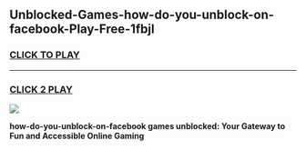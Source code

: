 
## Unblocked-Games-how-do-you-unblock-on-facebook-Play-Free-1fbjl
<h3>
<a href="https://premium76.site?title=how-do-you-unblock-on-facebook&ref=12A">CLICK TO PLAY</a></h3>
<hr>

<h3>
<a href="https://premium76.site?title=how-do-you-unblock-on-facebook&ref=12A">CLICK 2 PLAY</a>
  
</h3>

<a href="https://premium76.site?title=how-do-you-unblock-on-facebook&ref=12A"><img src="https://clearcache.store/games.png"></a>


**how-do-you-unblock-on-facebook games unblocked: Your Gateway to Fun and Accessible Online Gaming**
